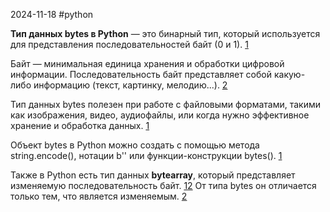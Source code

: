 2024-11-18
#python 


**Тип данных bytes в Python** — это бинарный тип, который используется для представления последовательностей байт (0 и 1). [1](https://www.jcchouinard.com/python-data-types/)

Байт — минимальная единица хранения и обработки цифровой информации. Последовательность байт представляет собой какую-либо информацию (текст, картинку, мелодию...). [2](https://py3dev.ru/types/byte/)

Тип данных bytes полезен при работе с файловыми форматами, такими как изображения, видео, аудиофайлы, или когда нужно эффективное хранение и обработка данных. [1](https://www.jcchouinard.com/python-data-types/)

Объект bytes в Python можно создать с помощью метода string.encode(), нотации b'' или функции-конструкции bytes(). [1](https://www.jcchouinard.com/python-data-types/)

Также в Python есть тип данных **bytearray**, который представляет изменяемую последовательность байт. [1](https://www.jcchouinard.com/python-data-types/)[2](https://py3dev.ru/types/byte/) От типа bytes он отличается только тем, что является изменяемым. [2](https://py3dev.ru/types/byte/)